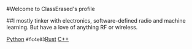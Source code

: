 #Welcome to ClassErased's profile

##I mostly tinker with electronics, software-defined radio and machine learning. But have a love of anything RF or wireless.

[Python](https://github.com/ClassErased/python_projects)
`#fc4e03`[Rust](https://github.com/ClassErased/VSCode)
[C++](https://github.com/ClassErased/cpp_projects)
<!---
ClassErased/ClassErased is a ✨ special ✨ repository because its `README.md` (this file) appears on your GitHub profile.
You can click the Preview link to take a look at your changes.
--->
